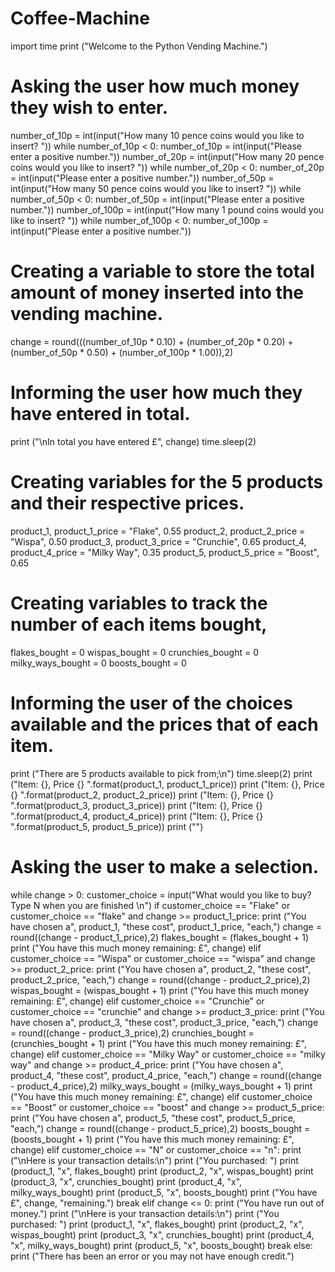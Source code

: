# Coffee-Machine
import time
print ("Welcome to the Python Vending Machine.")
# Asking the user how much money they wish to enter.
number_of_10p = int(input("How many 10 pence coins would you like to insert? "))
while number_of_10p < 0:
    number_of_10p = int(input("Please enter a positive number."))
number_of_20p = int(input("How many 20 pence coins would you like to insert? "))
while number_of_20p < 0:
    number_of_20p = int(input("Please enter a positive number."))
number_of_50p = int(input("How many 50 pence coins would you like to insert? "))
while number_of_50p < 0:
    number_of_50p = int(input("Please enter a positive number."))
number_of_100p = int(input("How many 1 pound coins would you like to insert? "))
while number_of_100p < 0:
    number_of_100p = int(input("Please enter a positive number."))
# Creating a variable to store the total amount of money inserted into the vending machine.
change = round(((number_of_10p * 0.10) + (number_of_20p * 0.20) + (number_of_50p * 0.50) + (number_of_100p * 1.00)),2)
# Informing the user how much they have entered in total.
print ("\nIn total you have entered £", change)
time.sleep(2)
# Creating variables for the 5 products and their respective prices. 
product_1, product_1_price = "Flake", 0.55
product_2, product_2_price = "Wispa", 0.50
product_3, product_3_price = "Crunchie", 0.65
product_4, product_4_price = "Milky Way", 0.35
product_5, product_5_price = "Boost", 0.65
# Creating variables to track the number of each items bought,
flakes_bought = 0
wispas_bought = 0
crunchies_bought = 0
milky_ways_bought = 0
boosts_bought = 0
# Informing the user of the choices available and the prices that of each item.
print ("There are 5 products available to pick from;\n")
time.sleep(2)
print ("Item: {}, Price {} ".format(product_1, product_1_price))
print ("Item: {}, Price {} ".format(product_2, product_2_price))
print ("Item: {}, Price {} ".format(product_3, product_3_price))
print ("Item: {}, Price {} ".format(product_4, product_4_price))
print ("Item: {}, Price {} ".format(product_5, product_5_price))
print ("")
# Asking the user to make a selection.
while change > 0:
    customer_choice = input("What would you like to buy? Type N when you are finished \n")
    if customer_choice == "Flake" or customer_choice == "flake" and change >= product_1_price:
        print ("You have chosen a", product_1, "these cost", product_1_price, "each,")
        change = round((change - product_1_price),2)
        flakes_bought = (flakes_bought + 1)
        print ("You have this much money remaining: £", change)
    elif customer_choice == "Wispa" or customer_choice == "wispa" and change >= product_2_price:
        print ("You have chosen a", product_2, "these cost", product_2_price, "each,")
        change = round((change - product_2_price),2)
        wispas_bought = (wispas_bought + 1)
        print ("You have this much money remaining: £", change)
    elif customer_choice == "Crunchie" or customer_choice == "crunchie" and change >= product_3_price:
        print ("You have chosen a", product_3, "these cost", product_3_price, "each,")
        change = round((change - product_3_price),2)
        crunchies_bought = (crunchies_bought + 1)
        print ("You have this much money remaining: £", change)
    elif customer_choice == "Milky Way" or customer_choice == "milky way" and change >= product_4_price:
        print ("You have chosen a", product_4, "these cost", product_4_price, "each,")
        change = round((change - product_4_price),2)
        milky_ways_bought = (milky_ways_bought + 1)
        print ("You have this much money remaining: £", change)
    elif customer_choice == "Boost" or customer_choice == "boost" and change >= product_5_price:
        print ("You have chosen a", product_5, "these cost", product_5_price, "each,")
        change = round((change - product_5_price),2)
        boosts_bought = (boosts_bought + 1)
        print ("You have this much money remaining: £", change)
    elif customer_choice == "N" or customer_choice == "n":
        print ("\nHere is your transaction details:\n")
        print ("You purchased: ")
        print (product_1, "x", flakes_bought)
        print (product_2, "x", wispas_bought)
        print (product_3, "x", crunchies_bought)
        print (product_4, "x", milky_ways_bought)
        print (product_5, "x", boosts_bought)
        print ("You have £", change, "remaining.")
        break
    elif change <= 0:
        print ("You have run out of money.")
        print ("\nHere is your transaction details:\n")
        print ("You purchased: ")
        print (product_1, "x", flakes_bought)
        print (product_2, "x", wispas_bought)
        print (product_3, "x", crunchies_bought)
        print (product_4, "x", milky_ways_bought)
        print (product_5, "x", boosts_bought)
        break
    else:
        print ("There has been an error or you may not have enough credit.")
